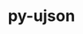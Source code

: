 ---
title: "py-ujson"
layout: cache
categories: [package, develop]
meta: {"compilers": ["apple-clang@16.0.0", "gcc@10.2.1", "gcc@10.5.0", "gcc@13.3.0", "gcc@7.5.0"], "num_specs": 31, "num_specs_by_stack": {"developer-tools": 4, "developer-tools-aarch64-linux-gnu": 9, "developer-tools-darwin": 7, "developer-tools-manylinux2014": 2, "developer-tools-x86_64_v3-linux-gnu": 9, "root": 31}, "oss": ["centos7", "rhel8", "sequoia", "ubuntu18.04"], "platforms": ["darwin", "linux"], "stacks": ["developer-tools", "developer-tools-aarch64-linux-gnu", "developer-tools-darwin", "developer-tools-manylinux2014", "developer-tools-x86_64_v3-linux-gnu", "root"], "targets": ["aarch64", "x86_64_v3"], "versions": ["5.7.0"]}
spec_details: [{"compiler": "gcc@10.2.1", "hash": "2q5xjoggagazjpcbqefxrktpbhjrn7kp", "os": "centos7", "platform": "linux", "size": "-", "stacks": ["developer-tools-manylinux2014", "root"], "target": "x86_64_v3", "variants": ["build_system=python_pip"], "versions": ["5.7.0"]}, {"compiler": "apple-clang@16.0.0", "hash": "4bd7fs6opj236joyo3u6nwibmfo7tk3e", "os": "sequoia", "platform": "darwin", "size": "-", "stacks": ["developer-tools-darwin", "root"], "target": "aarch64", "variants": ["build_system=python_pip"], "versions": ["5.7.0"]}, {"compiler": "gcc@10.5.0", "hash": "4g7hzqlj3nhtp4lzx7fnmvyfq25dh5av", "os": "centos7", "platform": "linux", "size": "-", "stacks": ["developer-tools-x86_64_v3-linux-gnu", "root"], "target": "x86_64_v3", "variants": ["build_system=python_pip"], "versions": ["5.7.0"]}, {"compiler": "gcc@13.3.0", "hash": "4nwevgyjr4hr3z3fwt2y2gla4u56wv3i", "os": "rhel8", "platform": "linux", "size": "-", "stacks": ["developer-tools-aarch64-linux-gnu", "root"], "target": "aarch64", "variants": ["build_system=python_pip"], "versions": ["5.7.0"]}, {"compiler": "gcc@10.5.0", "hash": "667qy3wsiekh6q7psqk5l34yry2sr42q", "os": "centos7", "platform": "linux", "size": "-", "stacks": ["developer-tools-x86_64_v3-linux-gnu", "root"], "target": "x86_64_v3", "variants": ["build_system=python_pip"], "versions": ["5.7.0"]}, {"compiler": "gcc@7.5.0", "hash": "6goqj2nxectkxbvjwadxehvu3ke6rgom", "os": "ubuntu18.04", "platform": "linux", "size": "-", "stacks": ["developer-tools", "root"], "target": "x86_64_v3", "variants": ["build_system=python_pip"], "versions": ["5.7.0"]}, {"compiler": "gcc@7.5.0", "hash": "7iztqid4zgjqqi27xcqevjhj45ajkypz", "os": "ubuntu18.04", "platform": "linux", "size": "-", "stacks": ["developer-tools", "root"], "target": "x86_64_v3", "variants": ["build_system=python_pip"], "versions": ["5.7.0"]}, {"compiler": "apple-clang@16.0.0", "hash": "bmb7edbxvvl4oi4pejobnjpextrtf5kp", "os": "sequoia", "platform": "darwin", "size": "-", "stacks": ["developer-tools-darwin", "root"], "target": "aarch64", "variants": ["build_system=python_pip"], "versions": ["5.7.0"]}, {"compiler": "gcc@10.5.0", "hash": "c2eft4qewf6zrchdj7ciwdvvhm6scxtc", "os": "centos7", "platform": "linux", "size": "-", "stacks": ["developer-tools-x86_64_v3-linux-gnu", "root"], "target": "x86_64_v3", "variants": ["build_system=python_pip"], "versions": ["5.7.0"]}, {"compiler": "gcc@10.5.0", "hash": "c634lps4ek3gtfrouqj65b33xmylztpj", "os": "centos7", "platform": "linux", "size": "-", "stacks": ["developer-tools-x86_64_v3-linux-gnu", "root"], "target": "x86_64_v3", "variants": ["build_system=python_pip"], "versions": ["5.7.0"]}, {"compiler": "gcc@13.3.0", "hash": "c7sgammiqir7slteycnuveenqmsy3w76", "os": "rhel8", "platform": "linux", "size": "-", "stacks": ["developer-tools-aarch64-linux-gnu", "root"], "target": "aarch64", "variants": ["build_system=python_pip"], "versions": ["5.7.0"]}, {"compiler": "gcc@10.5.0", "hash": "dlk2nhgfbk4lpwuaxtnvl5elqlpzuojh", "os": "centos7", "platform": "linux", "size": "-", "stacks": ["developer-tools-x86_64_v3-linux-gnu", "root"], "target": "x86_64_v3", "variants": ["build_system=python_pip"], "versions": ["5.7.0"]}, {"compiler": "gcc@7.5.0", "hash": "dqxywipcijnjptuoucpbu7efbmog3psm", "os": "ubuntu18.04", "platform": "linux", "size": "-", "stacks": ["developer-tools", "root"], "target": "x86_64_v3", "variants": ["build_system=python_pip"], "versions": ["5.7.0"]}, {"compiler": "gcc@10.5.0", "hash": "heokecn6jskhpfn72aiekfb3m5tn6uw6", "os": "centos7", "platform": "linux", "size": "-", "stacks": ["developer-tools-x86_64_v3-linux-gnu", "root"], "target": "x86_64_v3", "variants": ["build_system=python_pip"], "versions": ["5.7.0"]}, {"compiler": "gcc@10.5.0", "hash": "ibv4ztrbdxhenekc2xfmax4alvrqiolp", "os": "centos7", "platform": "linux", "size": "-", "stacks": ["developer-tools-x86_64_v3-linux-gnu", "root"], "target": "x86_64_v3", "variants": ["build_system=python_pip"], "versions": ["5.7.0"]}, {"compiler": "apple-clang@16.0.0", "hash": "icviwrh5cavlehyo4zr4wbm54oo5pphf", "os": "sequoia", "platform": "darwin", "size": "-", "stacks": ["developer-tools-darwin", "root"], "target": "aarch64", "variants": ["build_system=python_pip"], "versions": ["5.7.0"]}, {"compiler": "apple-clang@16.0.0", "hash": "jlfsepo5ca5u6kvko33pbhf7gglpegc6", "os": "sequoia", "platform": "darwin", "size": "-", "stacks": ["developer-tools-darwin", "root"], "target": "aarch64", "variants": ["build_system=python_pip"], "versions": ["5.7.0"]}, {"compiler": "apple-clang@16.0.0", "hash": "jvgsxvbqdfslcevwe34xosgenqme37qi", "os": "sequoia", "platform": "darwin", "size": "-", "stacks": ["developer-tools-darwin", "root"], "target": "aarch64", "variants": ["build_system=python_pip"], "versions": ["5.7.0"]}, {"compiler": "gcc@7.5.0", "hash": "m43axltim5v27qvdapuzss2drvv5c62y", "os": "ubuntu18.04", "platform": "linux", "size": "-", "stacks": ["developer-tools", "root"], "target": "x86_64_v3", "variants": ["build_system=python_pip"], "versions": ["5.7.0"]}, {"compiler": "gcc@13.3.0", "hash": "mthdx5htlzsdaec5lgtttkuosaxri2bo", "os": "rhel8", "platform": "linux", "size": "-", "stacks": ["developer-tools-aarch64-linux-gnu", "root"], "target": "aarch64", "variants": ["build_system=python_pip"], "versions": ["5.7.0"]}, {"compiler": "gcc@13.3.0", "hash": "n4hlodl2yxxgbczdvdpeohp5h7vozmw7", "os": "rhel8", "platform": "linux", "size": "-", "stacks": ["developer-tools-aarch64-linux-gnu", "root"], "target": "aarch64", "variants": ["build_system=python_pip"], "versions": ["5.7.0"]}, {"compiler": "gcc@10.2.1", "hash": "nm3sdohiwq3fewg2tu7s3cnbtbxt76z6", "os": "centos7", "platform": "linux", "size": "-", "stacks": ["developer-tools-manylinux2014", "root"], "target": "x86_64_v3", "variants": ["build_system=python_pip"], "versions": ["5.7.0"]}, {"compiler": "gcc@10.5.0", "hash": "orwtzf3wshitudfme5zoryn2y3m2zyu3", "os": "centos7", "platform": "linux", "size": "-", "stacks": ["developer-tools-x86_64_v3-linux-gnu", "root"], "target": "x86_64_v3", "variants": ["build_system=python_pip"], "versions": ["5.7.0"]}, {"compiler": "gcc@13.3.0", "hash": "p3gfxezh43r7o2kjyynkp4meqmvemci6", "os": "rhel8", "platform": "linux", "size": "-", "stacks": ["developer-tools-aarch64-linux-gnu", "root"], "target": "aarch64", "variants": ["build_system=python_pip"], "versions": ["5.7.0"]}, {"compiler": "gcc@10.5.0", "hash": "s72g3wpd7t63hgxndr43t3ms4ex6sfc4", "os": "centos7", "platform": "linux", "size": "-", "stacks": ["developer-tools-x86_64_v3-linux-gnu", "root"], "target": "x86_64_v3", "variants": ["build_system=python_pip"], "versions": ["5.7.0"]}, {"compiler": "gcc@13.3.0", "hash": "s7xzztffbg6ib6hstu5invo5ylf2bkz3", "os": "rhel8", "platform": "linux", "size": "-", "stacks": ["developer-tools-aarch64-linux-gnu", "root"], "target": "aarch64", "variants": ["build_system=python_pip"], "versions": ["5.7.0"]}, {"compiler": "gcc@13.3.0", "hash": "sm6epw6zbczmeuysx7vg7bu6bagogi7h", "os": "rhel8", "platform": "linux", "size": "-", "stacks": ["developer-tools-aarch64-linux-gnu", "root"], "target": "aarch64", "variants": ["build_system=python_pip"], "versions": ["5.7.0"]}, {"compiler": "gcc@13.3.0", "hash": "xkem46moh3tw6odzhbpvbwnreyv5phad", "os": "rhel8", "platform": "linux", "size": "-", "stacks": ["developer-tools-aarch64-linux-gnu", "root"], "target": "aarch64", "variants": ["build_system=python_pip"], "versions": ["5.7.0"]}, {"compiler": "apple-clang@16.0.0", "hash": "xwim4p4e7uuj6ogp7wiar2xghnfjibsv", "os": "sequoia", "platform": "darwin", "size": "-", "stacks": ["developer-tools-darwin", "root"], "target": "aarch64", "variants": ["build_system=python_pip"], "versions": ["5.7.0"]}, {"compiler": "gcc@13.3.0", "hash": "yk3thgshqql6avcval3vp2rlgm6sum7x", "os": "rhel8", "platform": "linux", "size": "-", "stacks": ["developer-tools-aarch64-linux-gnu", "root"], "target": "aarch64", "variants": ["build_system=python_pip"], "versions": ["5.7.0"]}, {"compiler": "apple-clang@16.0.0", "hash": "zq3n6xtsh6z4q2cvyxqsogslqse2n6k7", "os": "sequoia", "platform": "darwin", "size": "-", "stacks": ["developer-tools-darwin", "root"], "target": "aarch64", "variants": ["build_system=python_pip"], "versions": ["5.7.0"]}]
---